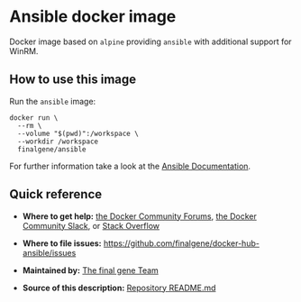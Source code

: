 # Ansible docker image

Docker image based on `alpine` providing `ansible` with additional support for WinRM.

## How to use this image

Run the `ansible` image:

```shell
docker run \
  --rm \
  --volume "$(pwd)":/workspace \
  --workdir /workspace
  finalgene/ansible
```

For further information take a look at the [Ansible Documentation](https://docs.ansible.com/ansible/latest/index.html).

## Quick reference
* **Where to get help:**
  [the Docker Community Forums](https://forums.docker.com), [the Docker Community Slack](https://blog.docker.com/2016/11/introducing-docker-community-directory-docker-community-slack), or [Stack Overflow](https://stackoverflow.com/search?tab=newest&q=docker)

* **Where to file issues:**
  https://github.com/finalgene/docker-hub-ansible/issues

* **Maintained by:**
  [The final gene Team](https://github.com/finalgene)

* **Source of this description:**
  [Repository README.md](https://github.com/finalgene/docker-hub-ansible/blob/master/README.md)
